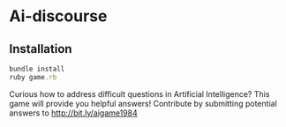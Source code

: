 # Ai-discourse

## Installation
```ruby
bundle install
ruby game.rb
````

Curious how to address difficult questions in Artificial Intelligence? This game will provide you helpful answers! Contribute by submitting potential answers to http://bit.ly/aigame1984
